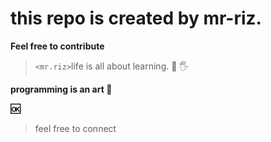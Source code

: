 # this repo is created by mr-riz.
**Feel free to contribute**
> `<mr.riz>`life is all about learning.
 :metal:
 	:raised_hand_with_fingers_splayed:
  
**programming is an art :art:**

**:ok:**
>feel free to connect
